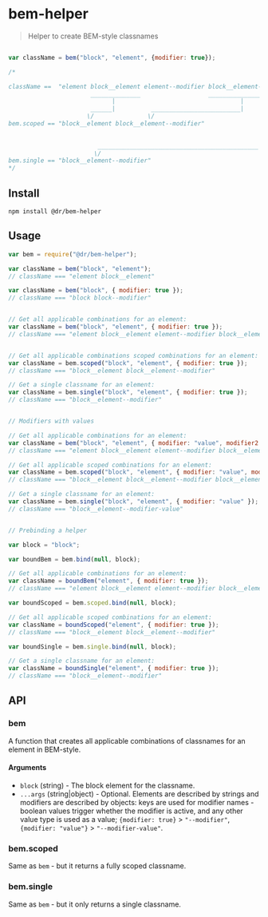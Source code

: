 # bem-helper

> Helper to create BEM-style classnames


```js

var className = bem("block", "element", {modifier: true});

/*

className ==  "element block__element element--modifier block__element--modifier"
                       ______________                   ________________________
                             |                                   |    |
                       ______|          _________________________|    |
                      \/               \/                             |
bem.scoped == "block__element block__element--modifier"               |
                                                                      |
                                                                      |
                         _____________________________________________|
                        \/
bem.single == "block__element--modifier"
*/
```

## Install

```
npm install @dr/bem-helper
```

## Usage

```js
var bem = require("@dr/bem-helper");

var className = bem("block", "element");
// className === "element block__element"

var className = bem("block", { modifier: true });
// className === "block block--modifier"


// Get all applicable combinations for an element:
var className = bem("block", "element", { modifier: true });
// className === "element block__element element--modifier block__element--modifier"


// Get all applicable combinations scoped combinations for an element:
var className = bem.scoped("block", "element", { modifier: true });
// className === "block__element block__element--modifier"

// Get a single classname for an element:
var className = bem.single("block", "element", { modifier: true });
// className === "block__element--modifier"


// Modifiers with values

// Get all applicable combinations for an element:
var className = bem("block", "element", { modifier: "value", modifier2: false });
// className === "element block__element element--modifier block__element--modifier element--modifier-value block__element--modifier-value"

// Get all applicable scoped combinations for an element:
var className = bem.scoped("block", "element", { modifier: "value", modifier2: false });
// className === "block__element block__element--modifier block__element--modifier-value"

// Get a single classname for an element:
var className = bem.single("block", "element", { modifier: "value" });
// className === "block__element--modifier-value"


// Prebinding a helper

var block = "block";

var boundBem = bem.bind(null, block);

// Get all applicable combinations for an element:
var className = boundBem("element", { modifier: true });
// className === "element block__element element--modifier block__element--modifier"

var boundScoped = bem.scoped.bind(null, block);

// Get all applicable scoped combinations for an element:
var className = boundScoped("element", { modifier: true });
// className === "block__element block__element--modifier"

var boundSingle = bem.single.bind(null, block);

// Get a single classname for an element:
var className = boundSingle("element", { modifier: true });
// className === "block__element--modifier"

```

## API

### bem

A function that creates all applicable combinations of classnames for an element in BEM-style.

#### Arguments

* `block` (string) - The block element for the classname.
* `...args` (string|object) - Optional. Elements are described by strings and modifiers are described by objects: keys are used for modifier names - boolean values trigger whether the modifier is active, and any other value type is used as a value; `{modifier: true}` > `"--modifier"`, `{modifier: "value"}` > `"--modifier-value"`.

### bem.scoped

Same as `bem` - but it returns a fully scoped classname.

### bem.single

Same as `bem` - but it only returns a single classname.
